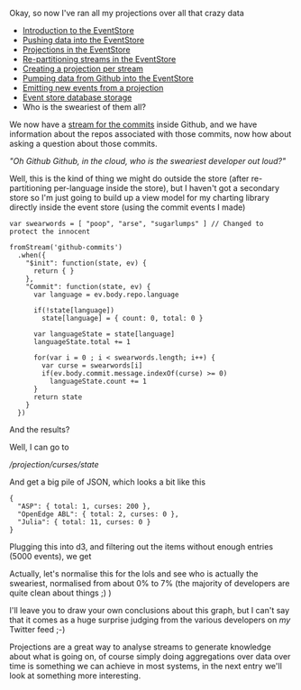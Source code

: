 Okay, so now I've ran all my projections over all that crazy data

- [Introduction to the EventStore](/entries/playing-with-the-eventstore.html)
- [Pushing data into the EventStore](/entries/pushing-data-into-streams-in-the-eventstore.html)
- [Projections in the EventStore](/entries/basic-projections-in-the-eventstore.html)
- [Re-partitioning streams in the EventStore](/entries/re-partitioning-streams-in-the-event-store-for-better-projections.html)
- [Creating a projection per stream](/entries/creating-a-projection-per-stream-in-the-eventstore.html)
- [Pumping data from Github into the EventStore](/entries/less-abstract,-pumping-data-from-github-into-the-eventstore.html)
- [Emitting new events from a projection](/entries/evented-github-adventure---emitting-commits-as-their-own-events.html)
- [Event store database storage](/entries/evented-github-adventure---database-storage-and-backing-up.html)
- Who is the sweariest of them all?


We now have a [stream for the commits](/entries/evented-github-adventure---emitting-commits-as-their-own-events.html) inside Github, and we have information about the repos associated with those commits, now how about asking a question about those commits.

*"Oh Github Github, in the cloud, who is the sweariest developer out loud?"*

Well, this is the kind of thing we might do outside the store (after re-partitioning per-language inside the store), but I haven't got a secondary store so I'm just going to build up a view model for my charting library directly inside the event store (using the commit events I made)

    var swearwords = [ "poop", "arse", "sugarlumps" ] // Changed to protect the innocent

    fromStream('github-commits')
      .when({
        "$init": function(state, ev) {
          return { }
        },
        "Commit": function(state, ev) {
          var language = ev.body.repo.language

          if(!state[language])
            state[language] = { count: 0, total: 0 }

          var languageState = state[language]
          languageState.total += 1

          for(var i = 0 ; i < swearwords.length; i++) {
            var curse = swearwords[i]
            if(ev.body.commit.message.indexOf(curse) >= 0)
              languageState.count += 1
          }
          return state
        }
      })

And the results?

Well, I can go to 

*/projection/curses/state*

And get a big pile of JSON, which looks a bit like this

    {
      "ASP": { total: 1, curses: 200 },
      "OpenEdge ABL": { total: 2, curses: 0 },
      "Julia": { total: 11, curses: 0 }
    }

Plugging this into d3, and filtering out the items without enough entries (5000 events), we get 

<div id="graph"></div>
<script type="text/javascript" src="/d3.v2.js"></script>

<script type="text/javascript">

  var svg = d3.select("#graph").append("svg")
          .attr("width", 640)
          .attr("height", 480)



var data = {"Lua":{"count":365,"total":14410},"Java":{"count":24321,"total":478695},"C":{"count":10997,"total":247049},"AutoHotkey":{"count":23,"total":376},"null":{"count":5493,"total":317226},"C++":{"count":11779,"total":231490},"Ruby":{"count":16148,"total":364129},"undefined":{"count":192,"total":4821},"Python":{"count":13667,"total":351107},"JavaScript":{"count":18063,"total":651759},"PHP":{"count":12383,"total":290428},"Emacs Lisp":{"count":420,"total":19623},"Objective-C":{"count":1828,"total":53214},"Shell":{"count":1976,"total":96757},"Erlang":{"count":312,"total":10949},"ColdFusion":{"count":54,"total":2065},"CoffeeScript":{"count":782,"total":25129},"C#":{"count":3706,"total":74267},"Groovy":{"count":373,"total":7892},"Go":{"count":363,"total":15837},"Rust":{"count":372,"total":6349},"Arduino":{"count":54,"total":2817},"Standard ML":{"count":20,"total":949},"R":{"count":316,"total":9411},"Perl":{"count":1764,"total":42810},"Haskell":{"count":417,"total":16458},"Common Lisp":{"count":131,"total":3284},"Verilog":{"count":69,"total":1930},"Haxe":{"count":92,"total":1672},"ooc":{"count":3,"total":208},"VimL":{"count":515,"total":34469},"Scala":{"count":1592,"total":26538},"Clojure":{"count":352,"total":14451},"FORTRAN":{"count":56,"total":2040},"ActionScript":{"count":379,"total":6599},"Assembly":{"count":108,"total":2481},"OCaml":{"count":137,"total":5293},"ASP":{"count":57,"total":2555},"Puppet":{"count":467,"total":8035},"OpenEdge ABL":{"count":24,"total":490},"HaXe":{"count":44,"total":894},"Julia":{"count":125,"total":3937},"D":{"count":163,"total":3049},"Tcl":{"count":28,"total":1038},"Visual Basic":{"count":69,"total":2225},"Racket":{"count":152,"total":3041},"Delphi":{"count":69,"total":2300},"Matlab":{"count":256,"total":10542},"Dart":{"count":112,"total":3689},"Coq":{"count":10,"total":819},"Vala":{"count":9,"total":565},"Gosu":{"count":0,"total":92},"F#":{"count":66,"total":2176},"Logtalk":{"count":4,"total":67},"Scheme":{"count":65,"total":2930},"Prolog":{"count":63,"total":1440},"Augeas":{"count":2,"total":24},"PowerShell":{"count":82,"total":1644},"VHDL":{"count":104,"total":1747},"Turing":{"count":3,"total":24},"DCPU-16 ASM":{"count":1,"total":92},"Smalltalk":{"count":87,"total":863},"XQuery":{"count":11,"total":227},"Dylan":{"count":20,"total":295},"Objective-J":{"count":31,"total":635},"Factor":{"count":55,"total":1173},"Ada":{"count":11,"total":353},"Kotlin":{"count":27,"total":314},"Rebol":{"count":4,"total":54},"Io":{"count":0,"total":135},"Nemerle":{"count":5,"total":224},"Elixir":{"count":6,"total":577},"Eiffel":{"count":70,"total":898},"Boo":{"count":5,"total":118},"SuperCollider":{"count":28,"total":312},"AppleScript":{"count":2,"total":228},"Parrot":{"count":11,"total":248},"Scilab":{"count":10,"total":109},"Apex":{"count":17,"total":282},"Ceylon":{"count":2,"total":92},"Bro":{"count":1,"total":8},"Pure Data":{"count":4,"total":213},"Max":{"count":0,"total":1},"Fancy":{"count":0,"total":5},"Lasso":{"count":40,"total":1222},"TypeScript":{"count":251,"total":5617},"XML":{"count":100,"total":4026},"LiveScript":{"count":17,"total":459},"Awk":{"count":1,"total":131},"Mirah":{"count":0,"total":5},"Xtend":{"count":9,"total":69},"Ioke":{"count":0,"total":12},"Monkey":{"count":1,"total":55},"Logos":{"count":156,"total":3502},"eC":{"count":0,"total":9},"Nimrod":{"count":4,"total":203},"CLIPS":{"count":1,"total":62},"Arc":{"count":0,"total":14},"DOT":{"count":13,"total":999},"Rouge":{"count":0,"total":3},"Ecl":{"count":0,"total":10},"Processing":{"count":61,"total":1679},"Nu":{"count":6,"total":102},"Forth":{"count":0,"total":34},"PogoScript":{"count":1,"total":20},"Pike":{"count":5,"total":37},"TXL":{"count":0,"total":2},"Fantom":{"count":0,"total":25},"MoonScript":{"count":3,"total":51},"Ragel in Ruby Host":{"count":1,"total":23},"Opa":{"count":2,"total":2},"ABAP":{"count":0,"total":1}}

   </script>

   <script type="text/javascript">

   var filteredData = []
   for(var i in data) {
     if(data[i].total >= 5000) {
       var datum = data[i]
       datum.percentage = Math.floor((datum.count / datum.total) * 10000) / 100
       datum.swears = datum.count
       datum.language = i
       filteredData.push(datum)
     }
   }

   if(filteredData.sort) {
   console.log('sorting')
    filteredData = filteredData.sort(function(a, b) { return a.percentage - b.percentage })
  }

   var scale = d3.scale.linear()
     .domain([0, d3.max(filteredData, function(d) { return d.total })])
     .range([0, 280]);

   svg.selectAll("text")
      .data(filteredData)
      .enter()
        .append("text")
        .attr("transform", function(d, i) { 
          var transform = "translate(" + i * (640 / filteredData.length) + "," + 380 + ") "
          transform += "rotate(75) "
          return transform
        })
        .attr("x", 0)
        .attr("y", 0)
        .text(function(d) { return d.language })

   svg.selectAll(".total")
     .data(filteredData)
     .enter()
       .append("rect")
         .attr("class", "total")
         .attr("fill", '#00A')
         .attr("x", function(d, i) { return i * (640 / filteredData.length)})
         .attr("y", function(d, i) { return 370 - scale(d.total); })
         .attr("width", 640 / (filteredData.length + 1))
         .attr("height", function(d, i) { return scale(d.total) })

    svg.selectAll(".curse")
     .data(filteredData)
     .enter()
       .append("rect")
         .attr("class", "curse")
         .attr("fill", '#AAF')
         .attr("x", function(d, i) { return i * (640 / filteredData.length)})
         .attr("y", function(d, i) { return 370 - scale(d.swears); })
         .attr("width", 640 / (filteredData.length + 1))
         .attr("height", function(d, i) { return scale(d.swears) })

</script>

Actually, let's normalise this for the lols and see who is actually the sweariest, normalised from about 0% to 7% (the majority of developers are quite clean about things ;) )

<div id="normalised"></div>
<script type="text/javascript">

  var svg = d3.select("#normalised").append("svg")
          .attr("width", 800)
          .attr("height", 480)

   var scale = d3.scale.linear()
     .domain([0, d3.max(filteredData, function(d) { return d.percentage })])
     .range([0, 1]);

   var maxPercentage = d3.max(filteredData, function(d) { return d.percentage });

   svg.append("text")
      .attr("fill", '#000')
      .attr("x", 710)
      .attr("y", 60)
      .text(maxPercentage + "%")

   svg.append("text")
      .attr("fill", '#000')
      .attr("x", 710)
      .attr("y", 350)
      .text(0 + "%")

   svg.selectAll(".label")
      .data(filteredData)
      .enter()
        .append("text")
        .attr("class", "label")
        .attr("transform", function(d, i) { 
          var transform = "translate(" + i * (640 / filteredData.length) + "," + 380 + ") "
          transform += "rotate(75) "
          return transform
        })
        .attr("x", 0)
        .attr("y", 0)
        .text(function(d) { return d.language })

    svg.selectAll(".curse")
     .data(filteredData)
     .enter()
       .append("rect")
         .attr("class", "curse")
         .attr("fill", '#AAF')
         .attr("x", function(d, i) { return i * (640 / filteredData.length)})
         .attr("y", function(d, i) { return 370 - (280 * scale(d.percentage)) })
         .attr("width", 640 / (filteredData.length + 1))
         .attr("height", function(d, i) { return 280 * scale(d.percentage) })

</script>


I'll leave you to draw your own conclusions about this graph, but I can't say that it comes as a huge surprise judging from the various developers on *my* Twitter feed ;-)

Projections are a great way to analyse streams to generate knowledge about what is going on, of course simply doing aggregations over data over time is something we can achieve in most systems, in the next entry we'll look at something more interesting.

